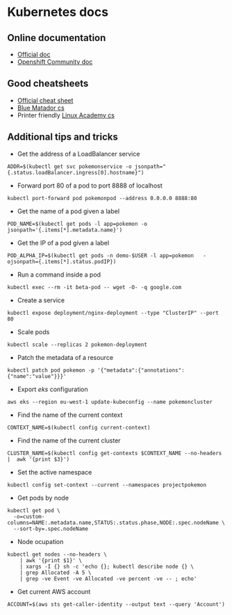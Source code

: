 # Kubernetes docs

## Online documentation

* [Official doc](https://kubernetes.io/es/docs/home/)
* [Openshift Community doc](https://docs.okd.io/latest/rest_api/index.html)

## Good cheatsheets

* [Official cheat sheet](https://kubernetes.io/docs/reference/kubectl/cheatsheet/)
* [Blue Matador cs](https://www.bluematador.com/learn/kubectl-cheatsheet)
* Printer friendly [Linux Academy cs](https://linuxacademy.com/site-content/uploads/2019/04/Kubernetes-Cheat-Sheet_07182019.pdf)

## Additional tips and tricks

* Get the address of a LoadBalancer service

```
ADDR=$(kubectl get svc pokemonservice -o jsonpath="{.status.loadBalancer.ingress[0].hostname}")
```

* Forward port 80 of a pod to port 8888 of localhost

```
kubectl port-forward pod pokemonpod --address 0.0.0.0 8888:80
```

* Get the name of a pod given a label

```
POD_NAME=$(kubectl get pods -l app=pokemon -o jsonpath='{.items[*].metadata.name}')
```

* Get the IP of a pod given a label

```
POD_ALPHA_IP=$(kubectl get pods -n demo-$USER -l app=pokemon   -ojsonpath={.items[*].status.podIP})
```

* Run a command inside a pod

```
kubectl exec --rm -it beta-pod -- wget -O- -q google.com
```

* Create a service

```
kubectl expose deployment/nginx-deployment --type "ClusterIP" --port 80
```

* Scale pods

```
kubectl scale --replicas 2 pokemon-deployment
```

* Patch the metadata of a resource

```
kubectl patch pod pokemon -p '{"metadata":{"annotations":{"name":"value"}}}'
```

* Export *eks* configuration

```
aws eks --region eu-west-1 update-kubeconfig --name pokemoncluster
```

* Find the name of the current context

```
CONTEXT_NAME=$(kubectl config current-context)
```

* Find the name of the current cluster

```
CLUSTER_NAME=$(kubectl config get-contexts $CONTEXT_NAME --no-headers |  awk '{print $3}')
```

* Set the active namespace

```
kubectl config set-context --current --namespaces projectpokemon
```

* Get pods by node

```
kubectl get pod \
  -o=custom-columns=NAME:.metadata.name,STATUS:.status.phase,NODE:.spec.nodeName \
  --sort-by=.spec.nodeName
```

* Node ocupation

```
kubectl get nodes --no-headers \
	| awk '{print $1}' \
	| xargs -I {} sh -c 'echo {}; kubectl describe node {} \
	| grep Allocated -A 5 \
	| grep -ve Event -ve Allocated -ve percent -ve -- ; echo'
```

* Get current AWS account

```
ACCOUNT=$(aws sts get-caller-identity --output text --query 'Account')
```

